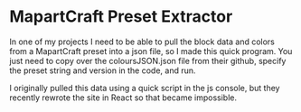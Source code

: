 # MapartCraft Preset Extractor
In one of my projects I need to be able to pull the block data and colors from a MapartCraft preset into a json file, so I made this quick program. You just need to copy over the coloursJSON.json file from their github, specify the preset string and version in the code, and run.

I originally pulled this data using a quick script in the js console, but they recently rewrote the site in React so that became impossible.

